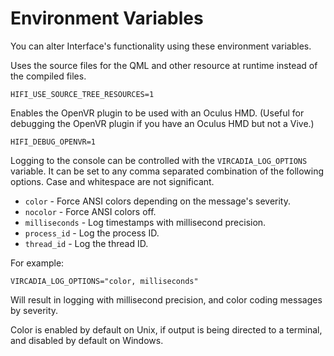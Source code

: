 # Environment Variables

You can alter Interface's functionality using these environment variables.

Uses the source files for the QML and other resource at runtime instead of the compiled files.

    HIFI_USE_SOURCE_TREE_RESOURCES=1

Enables the OpenVR plugin to be used with an Oculus HMD. (Useful for debugging the OpenVR plugin if you have an Oculus HMD but not a Vive.)

    HIFI_DEBUG_OPENVR=1

Logging to the console can be controlled with the `VIRCADIA_LOG_OPTIONS` variable. It can be set to any comma separated combination of the following options. Case and whitespace are not significant.

* `color` - Force ANSI colors depending on the message's severity.
* `nocolor` - Force ANSI colors off.
* `milliseconds` - Log timestamps with millisecond precision.
* `process_id` - Log the process ID.
* `thread_id` - Log the thread ID.

For example:

    VIRCADIA_LOG_OPTIONS="color, milliseconds"

Will result in logging with millisecond precision, and color coding messages by severity.

Color is enabled by default on Unix, if output is being directed to a terminal, and disabled by default on Windows.
